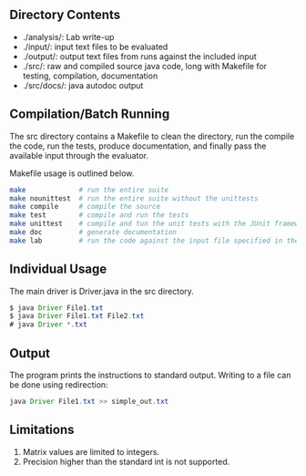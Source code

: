 Directory Contents  
------------------
*  ./analysis/: Lab write-up  
*  ./input/: input text files to be evaluated
*  ./output/: output text files from runs against the included input
*  ./src/: raw and compiled source java code, long with Makefile for testing, compilation, documentation
*  ./src/docs/: java autodoc output

Compilation/Batch Running
-------------------------
The src directory contains a Makefile to clean the directory, run the compile the code, run the tests, produce documentation, and finally pass the available input through the evaluator.

Makefile usage is outlined below.
```bash
make             # run the entire suite
make nounittest  # run the entire suite without the unittests
make compile     # compile the source
make test        # compile and run the tests
make unittest    # compile and tun the unit tests with the JUnit framework
make doc         # generate documentation
make lab         # run the code against the input file specified in the lab
```

Individual Usage
-----
The main driver is Driver.java in the src directory.
```java
$ java Driver File1.txt
$ java Driver File1.txt File2.txt
# java Driver *.txt
```

Output
------
The program prints the instructions to
standard output.  Writing to a file can be done using redirection:
```java
java Driver File1.txt >> simple_out.txt
```

Limitations
-----------
1.  Matrix values are limited to integers.
2.  Precision higher than the standard int is not supported.
